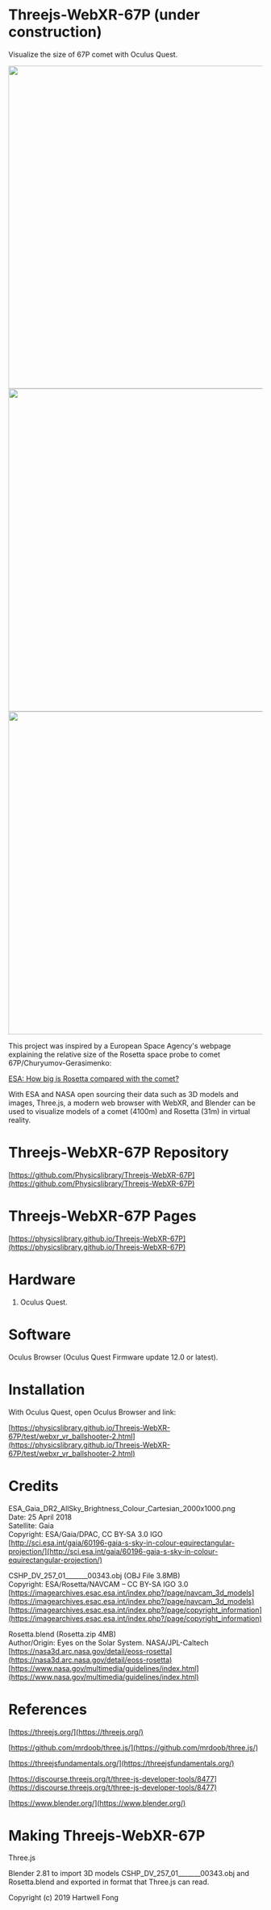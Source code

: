 # Threejs-WebXR-67P (under construction)

Visualize the size of 67P comet with Oculus Quest.

<img src="images/67P-1.jpg" width="640">
<img src="images/67P-2.jpg" width="640">
<img src="images/67P-3.jpg" width="640">

This project was inspired by a European Space Agency's webpage explaining the relative size of the Rosetta space probe to comet 67P/Churyumov-Gerasimenko:
 
[ESA: How big is Rosetta compared with the comet?](http://sci.esa.int/rosetta/54831-how-big-is-rosetta-compared-with-the-comet/)
 
With ESA and NASA open sourcing their data such as 3D models and images, Three.js, a modern web browser with WebXR, and Blender can be used to visualize models of a comet (4100m) and Rosetta (31m) in virtual reality.

# Threejs-WebXR-67P Repository

[https://github.com/Physicslibrary/Threejs-WebXR-67P](https://github.com/Physicslibrary/Threejs-WebXR-67P)

# Threejs-WebXR-67P Pages

[https://physicslibrary.github.io/Threejs-WebXR-67P](https://physicslibrary.github.io/Threejs-WebXR-67P)

# Hardware

1. Oculus Quest.<br>

# Software

Oculus Browser (Oculus Quest Firmware update 12.0 or latest).

# Installation

With Oculus Quest, open Oculus Browser and link:

[https://physicslibrary.github.io/Threejs-WebXR-67P/test/webxr_vr_ballshooter-2.html](https://physicslibrary.github.io/Threejs-WebXR-67P/test/webxr_vr_ballshooter-2.html)

# Credits
 
ESA\_Gaia\_DR2\_AllSky\_Brightness\_Colour\_Cartesian\_2000x1000.png<br>
Date: 25 April 2018<br>
Satellite: Gaia<br>
Copyright: ESA/Gaia/DPAC, CC BY-SA 3.0 IGO<br>
[http://sci.esa.int/gaia/60196-gaia-s-sky-in-colour-equirectangular-projection/](http://sci.esa.int/gaia/60196-gaia-s-sky-in-colour-equirectangular-projection/)<br>
 
CSHP\_DV\_257\_01\_\_\_\_\_\_\_00343.obj (OBJ File 3.8MB)<br>
Copyright: ESA/Rosetta/NAVCAM – CC BY-SA IGO 3.0<br>
[https://imagearchives.esac.esa.int/index.php?/page/navcam_3d_models](https://imagearchives.esac.esa.int/index.php?/page/navcam_3d_models)<br>
[https://imagearchives.esac.esa.int/index.php?/page/copyright_information](https://imagearchives.esac.esa.int/index.php?/page/copyright_information)<br>

Rosetta.blend (Rosetta.zip 4MB)<br>
Author/Origin: Eyes on the Solar System. NASA/JPL-Caltech<br>
[https://nasa3d.arc.nasa.gov/detail/eoss-rosetta](https://nasa3d.arc.nasa.gov/detail/eoss-rosetta)<br>
[https://www.nasa.gov/multimedia/guidelines/index.html](https://www.nasa.gov/multimedia/guidelines/index.html)<br>

# References

[https://threejs.org/](https://threejs.org/)

[https://github.com/mrdoob/three.js/](https://github.com/mrdoob/three.js/)

[https://threejsfundamentals.org/](https://threejsfundamentals.org/)

[https://discourse.threejs.org/t/three-js-developer-tools/8477](https://discourse.threejs.org/t/three-js-developer-tools/8477)

[https://www.blender.org/](https://www.blender.org/)

# Making Threejs-WebXR-67P

Three.js

Blender 2.81 to import 3D models CSHP\_DV_257\_01\_\_\_\_\_\_\_00343.obj and Rosetta.blend and exported in format that Three.js can read.

Copyright (c) 2019 Hartwell Fong
